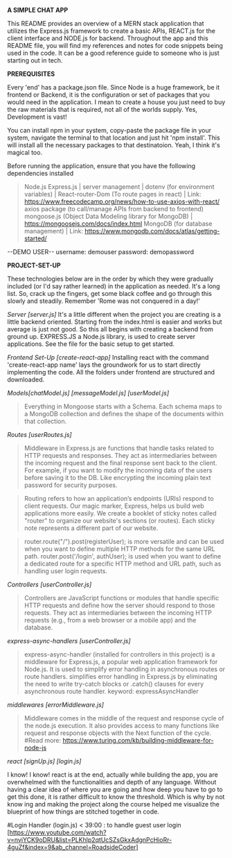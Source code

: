 **A SIMPLE CHAT APP**

This README provides an overview of a MERN stack application that utilizes the Express.js framework to create a basic APIs, REACT.js for the client interface and NODE.js for backend. Throughout the app and this README file, you will find my references and notes for code snippets being used in the code. It can be a good reference guide to someone who is just starting out in tech.

**PREREQUISITES**

Every 'end' has a package.json file. Since Node is a huge framework, be it frontend or Backend, it is the configuration or set of packages that you would need in the application. I mean to create a house you just need to buy the raw materials that is required, not all of the worlds supply. Yes, Development is vast!

You can install npm in your system, copy-paste the package file in your system, navigate the terminal to that location and just hit 'npm install'. This will install all the necessary packages to that destinatoion. Yeah, I think it's magical too.

Before running the application, ensure that you have the following dependencies installed

> Node.js
> Express.js | server management |
> dotenv (for environment variables) |
> React-router-Dom (To route pages in react) | Link: https://www.freecodecamp.org/news/how-to-use-axios-with-react/
> axios package (to call/manage APIs from backend to frontend)
> mongoose.js (Object Data Modeling library for MongoDB) | https://mongoosejs.com/docs/index.html
> MongoDB (for database management) | Link: https://www.mongodb.com/docs/atlas/getting-started/

--DEMO USER--
username: demouser
password: demopassword

**PROJECT-SET-UP**

These technologies below are in the order by which they were gradually included (or I'd say rather learned) in the application as needed. It's a long list. So, crack up the fingers, get some black coffee and go through this slowly and steadily. Remember 'Rome was not conquered in a day!'

_Server [server.js]_
It's a little different when the project you are creating is a little backend oriented. Starting from the index.html is easier and works but average is just not good. So this all begins with creating a backend from ground up.
EXPRESS.JS a Node.js library, is used to create server applications. See the file for the basic setup to get started.

_Frontend Set-Up [create-react-app]_
Installing react with the command 'create-react-app name' lays the groundwork for us to start directly implementing the code. All the folders under frontend are structured and downloaded.

_Models[chatModel.js] [messageModel.js] [userModel.js]_

> Everything in Mongoose starts with a Schema.
> Each schema maps to a MongoDB collection and defines the shape of the documents within that collection.

_Routes [userRoutes.js]_

> Middleware in Express.js are functions that handle tasks related to HTTP requests and responses. They act as intermediaries between the incoming request and the final response sent back to the client. For example, if you want to modify the incoming data of the users before saving it to the DB. Like encrypting the incoming plain text password for security purposes.

> Routing refers to how an application’s endpoints (URIs) respond to client requests.
> Our magic marker, Express, helps us build web applications more easily.
> We create a booklet of sticky notes called "router" to organize our website's sections (or routes). Each sticky note represents a different part of our website.

> router.route("/").post(registerUser); is more versatile and can be used when you want to define multiple HTTP methods for the same URL path.
> router.post('/login', authUser); is used when you want to define a dedicated route for a specific HTTP method and URL path, such as handling user login requests.

_Controllers [userController.js]_

> Controllers are JavaScript functions or modules that handle specific HTTP requests and define how the server should respond to those requests. They act as intermediaries between the incoming HTTP requests (e.g., from a web browser or a mobile app) and the database.

_express-async-handlers [userController.js]_

> express-async-handler (installed for controllers in this project) is a middleware for Express.js, a popular web application framework for Node.js.
> It is used to simplify error handling in asynchronous routes or route handlers.
> simplifies error handling in Express.js by eliminating the need to write try-catch blocks or .catch() clauses for every asynchronous route handler.
> keyword: expressAsyncHandler

_middlewares [errorMiddleware.js]_

> Middleware comes in the middle of the request and response cycle of the node.js execution.
> It also provides access to many functions like request and response objects with the Next function of the cycle.
> #Read more: https://www.turing.com/kb/building-middleware-for-node-js

_react [signUp.js] [login.js]_

I know! I know! react is at the end, actually while building the app, you are overwhelmed with the functionalities and depth of any language. Without having a clear idea of where you are going and how deep you have to go to get this done, it is rather difficult to know the threshold. Which is why by not know ing and making the project along the course helped me visualize the blueprint of how things are stitched together in code.

#Login Handler (login.js)
< 39:00 : to handle guest user login
    [https://www.youtube.com/watch?v=nvjYCK9oDRU&list=PLKhlp2qtUcSZsGkxAdgnPcHioRr-4guZf&index=9&ab_channel=RoadsideCoder]


